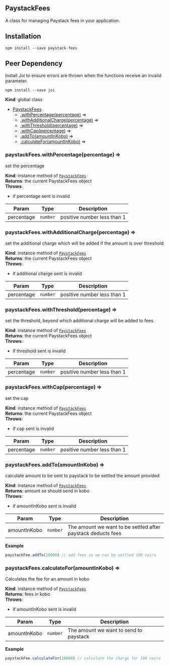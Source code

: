 <a name="PaystackFees"></a>

## PaystackFees
A class for managing Paystack fees in your application.

Installation
------------
```
npm install --save paystack-fees
```

Peer Dependency
---------------
Install Joi to ensure errors are thrown when the functions receive an invalid parameter.

```
npm install --save joi
```

**Kind**: global class  

* [PaystackFees](#PaystackFees)
    * [.withPercentage(percentage)](#PaystackFees+withPercentage) ⇒
    * [.withAdditionalCharge(percentage)](#PaystackFees+withAdditionalCharge) ⇒
    * [.withThreshold(percentage)](#PaystackFees+withThreshold) ⇒
    * [.withCap(percentage)](#PaystackFees+withCap) ⇒
    * [.addTo(amountInKobo)](#PaystackFees+addTo) ⇒
    * [.calculateFor(amountInKobo)](#PaystackFees+calculateFor) ⇒

<a name="PaystackFees+withPercentage"></a>

### paystackFees.withPercentage(percentage) ⇒
set the percentage

**Kind**: instance method of [<code>PaystackFees</code>](#PaystackFees)  
**Returns**: the current PaystackFees object  
**Throws**:

- if percentage sent is invalid


| Param | Type | Description |
| --- | --- | --- |
| percentage | <code>number</code> | positive number less than 1 |

<a name="PaystackFees+withAdditionalCharge"></a>

### paystackFees.withAdditionalCharge(percentage) ⇒
set the additional charge which will be added if the amount is over threshold

**Kind**: instance method of [<code>PaystackFees</code>](#PaystackFees)  
**Returns**: the current PaystackFees object  
**Throws**:

- if additional charge sent is invalid


| Param | Type | Description |
| --- | --- | --- |
| percentage | <code>number</code> | positive number less than 1 |

<a name="PaystackFees+withThreshold"></a>

### paystackFees.withThreshold(percentage) ⇒
set the threshold, beyond which additional charge
will be added to fees.

**Kind**: instance method of [<code>PaystackFees</code>](#PaystackFees)  
**Returns**: the current PaystackFees object  
**Throws**:

- if threshold sent is invalid


| Param | Type | Description |
| --- | --- | --- |
| percentage | <code>number</code> | positive number less than 1 |

<a name="PaystackFees+withCap"></a>

### paystackFees.withCap(percentage) ⇒
set the cap

**Kind**: instance method of [<code>PaystackFees</code>](#PaystackFees)  
**Returns**: the current PaystackFees object  
**Throws**:

- if cap sent is invalid


| Param | Type | Description |
| --- | --- | --- |
| percentage | <code>number</code> | positive number less than 1 |

<a name="PaystackFees+addTo"></a>

### paystackFees.addTo(amountInKobo) ⇒
calculate amount to be sent to paystack to be settled the amount provided

**Kind**: instance method of [<code>PaystackFees</code>](#PaystackFees)  
**Returns**: amount se should send in kobo  
**Throws**:

- if amountInKobo sent is invalid


| Param | Type | Description |
| --- | --- | --- |
| amountInKobo | <code>number</code> | The amount we want to be settled after paystack deducts fees |

**Example**  
```js
paystackFee.addTo(10000) // add fees so we can be settled 100 naira
```
<a name="PaystackFees+calculateFor"></a>

### paystackFees.calculateFor(amountInKobo) ⇒
Calculates the fee for an amount in kobo

**Kind**: instance method of [<code>PaystackFees</code>](#PaystackFees)  
**Returns**: fees in kobo  
**Throws**:

- if amountInKobo sent is invalid


| Param | Type | Description |
| --- | --- | --- |
| amountInKobo | <code>number</code> | The amount we want to send to paystack |

**Example**  
```js
paystackFee.calculateFor(10000) // calculate the charge for 100 naira
```
